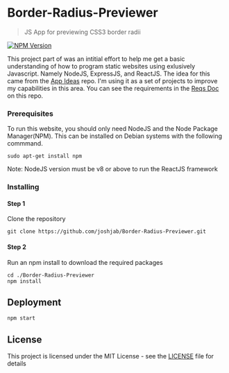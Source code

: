 # Border-Radius-Previewer
>JS App for previewing CSS3 border radii

[![NPM Version][npm-image]][npm-url]

This project part of was an intitial effort to help me get a basic understanding of how to program static websites using exlusively Javascript. Namely NodeJS, ExpressJS, and ReactJS. The idea for this came from the [App Ideas](https://github.com/florinpop17/app-ideas) repo. I'm using it as a set of projects to improve my capabilities in this area. You can see the requirements in the [Reqs Doc](https://github.com/joshjab/Border-Radius-Previewer/blob/master/Border-Radius-Previewer.md) on this repo.

### Prerequisites

To run this website, you should only need NodeJS and the Node Package Manager(NPM). This can be installed on Debian systems with the following commmand. 
```
sudo apt-get install npm
```
Note: NodeJS version must be v8 or above to run the ReactJS framework

### Installing

#### Step 1
Clone the repository
```
git clone https://github.com/joshjab/Border-Radius-Previewer.git
```
#### Step 2
Run an npm install to download the required packages
```
cd ./Border-Radius-Previewer
npm install
```

## Deployment
```
npm start
```
## License

This project is licensed under the MIT License - see the [LICENSE](LICENSE) file for details

<!-- Markdown link & img dfn's -->
[npm-image]: https://img.shields.io/npm/v/datadog-metrics.svg?style=flat-square
[npm-url]: https://npmjs.org/package/datadog-metrics

